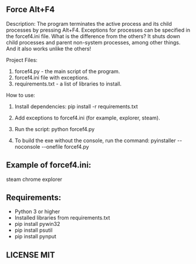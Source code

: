 Force Alt+F4
-------------

Description:
The program terminates the active process and its child processes by pressing Alt+F4.
Exceptions for processes can be specified in the forcef4.ini file.
What is the difference from the others? It shuts down child processes and parent non-system processes, among other things. And it also works unlike the others!

Project Files:
1. forcef4.py - the main script of the program.
2. forcef4.ini file with exceptions.
3. requirements.txt - a list of libraries to install.

How to use:
1. Install dependencies:
pip install -r requirements.txt

2. Add exceptions to forcef4.ini (for example, explorer, steam).

3. Run the script:
python forcef4.py

4. To build the exe without the console, run the command:
pyinstaller --noconsole --onefile forcef4.py

Example of forcef4.ini:
-------------------

steam
chrome explorer

Requirements:
-------------
- Python 3 or higher
- Installed libraries from requirements.txt
- pip install pywin32
- pip install psutil
- pip install pynput

LICENSE MIT
-------------
